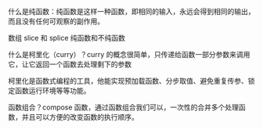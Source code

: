 什么是纯函数：纯函数是这样一种函数，即相同的输入，永远会得到相同的输出，而且没有任何可观察的副作用。

数组 slice 和 splice 纯函数和不纯函数

什么是柯里化（curry）？curry 的概念很简单，只传递给函数一部分参数来调用它，让它返回一个函数去处理剩下的参数

柯里化是函数式编程的工具，他能实现预加载函数、分步取值、避免重复传参、锁定函数运行环境等等功能。

函数组合？compose 函数，通过函数组合我们可以，一次性的合并多个处理函数，并且可以方便的改变函数的执行顺序。
